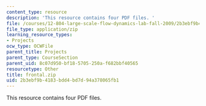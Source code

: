 ```yaml
---
content_type: resource
description: 'This resource contains four PDF files. '
file: /courses/12-804-large-scale-flow-dynamics-lab-fall-2009/2b3ebf9b4183bdd4bd7d94a378065fb1_frontal.zip
file_type: application/zip
learning_resource_types:
- Projects
ocw_type: OCWFile
parent_title: Projects
parent_type: CourseSection
parent_uid: 8c07d950-bf18-5705-250a-f682bbf40565
resourcetype: Other
title: frontal.zip
uid: 2b3ebf9b-4183-bdd4-bd7d-94a378065fb1
---
```

This resource contains four PDF files. 

